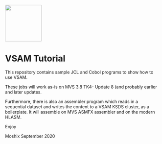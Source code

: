<a href="https://cas.codenotary.com"><img src="https://raw.githubusercontent.com/codenotary/cas/master/extra/badge/secured-by-cas.svg" width="119px;"/></a>
<br>
# VSAM Tutorial

This repository contains sample JCL and Cobol programs to show how to use VSAM.


These jobs will work as-is on MVS 3.8 TK4- Update 8 (and probably earlier and later updates.


Furthermore, there is also an assembler program which reads in a sequential dataset 
and writes the content to a VSAM KSDS cluster, as a boilerplate. It will assemble on 
MVS ASMFX assembler and on the modern HLASM. 


Enjoy

Moshix
September 2020
